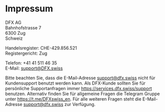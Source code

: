# Impressum

DFX AG  
Bahnhofstrasse 7  
6300 Zug  
Schweiz

Handelsregister: CHE-429.856.521  
Registergericht: Zug
  
Telefon: +41 41 511 46 35  
E-Mail: support@DFX.swiss

Bitte beachten Sie, dass die E-Mail-Adresse support@dfx.swiss nicht für Kundensupport benutzt werden kann. Als DFX-Kunde sollten Sie für persönliche Supportanfragen immer https://services.dfx.swiss/support benutzen. Alternativ finden Sie für allgemeine Fragen die Telegram Gruppe unter https://t.me/DFXswiss_en. Für alle weiteren Fragen steht die E-Mail-Adresse support@dfx.swiss zur Verfügung. 
